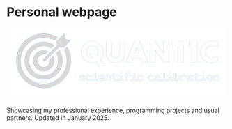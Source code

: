 # Personal webpage
![Alt text](./images/quantic-transparent.png)

Showcasing my professional experience, programming projects and usual partners.
Updated in January 2025.
